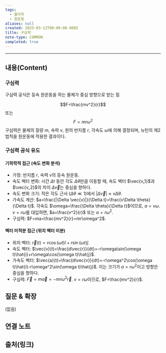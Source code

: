 ```yaml
---
tags:
  - 물리학
  - 원운동
aliases: null
created: 2025-03-12T00:00:00.000Z
title: 구심력
note-type: COMMON
completed: true
---
```


---

## 내용(Content)

### 구심력

구심력 공식은 등속 원운동을 하는 물체가 중심 방향으로 받는 힘

 $$F=\frac{mv^2}{r}$$ 또는 $$F=mr\omega^2$$
구심력은 물체의 질량 $m$, 속력 $v$, 원의 반지름 $r$, 각속도 $\omega$에 의해 결정되며, 뉴턴의 제2법칙을 원운동에 적용한 결과이다.

### 구심력 공식 유도
#### 기하학적 접근 (속도 변화 분석)

- 가정: 반지름 $r$, 속력 $v$의 등속 원운동.
- 속도 벡터 변화: 시간 $\Delta t$ 동안 각도 $\Delta \theta$만큼 이동할 때, 속도 벡터 $\vec{v_1}$과 $\vec{v_2}$의 차이 $\Delta \vec{v}$는 중심을 향하다.
- 속도 변화 크기: 작은 각도 근사 ($\Delta \theta \ll 1$)에서 $|\Delta \vec{v}| \approx v\Delta \theta$.
- 가속도 계산: $a=\frac{|\Delta \vec{v}|}{\Delta t}=\frac{v\Delta \theta}{\Delta t}$. 각속도 $\omega=\frac{\Delta \theta}{\Delta t}$이므로, $a=v\omega$. $v=r\omega$를 대입하면, $a=\frac{v^2}{r}$ 또는 $a=r\omega^2$.
- 구심력: $F=ma=\frac{mv^2}{r}=mr\omega^2$.

#### 벡터 미적분 접근 (위치 벡터 미분)

- 위치 벡터: $\vec{r}(t)=r\cos(\omega t)\hat{i}+r\sin(\omega t)\hat{j}$.
- 속도 벡터: $\vec{v}(t)=\frac{d\vec{r}}{dt}=-r\omega\sin(\omega t)\hat{i}+r\omega\cos(\omega t)\hat{j}$.
- 가속도 벡터: $\vec{a}(t)=\frac{d\vec{v}}{dt}=-r\omega^2\cos(\omega t)\hat{i}-r\omega^2\sin(\omega t)\hat{j}$. 이는 크기가 $a=r\omega^2$이고 방향은 중심을 향하다.
- 구심력: $\vec{F}=m\vec{a}=-mr\omega^2\vec{r}$. $v=r\omega$이므로, $F=\frac{mv^2}{r}$.

## 질문 & 확장

(없음)

## 연결 노트

## 출처(링크)





